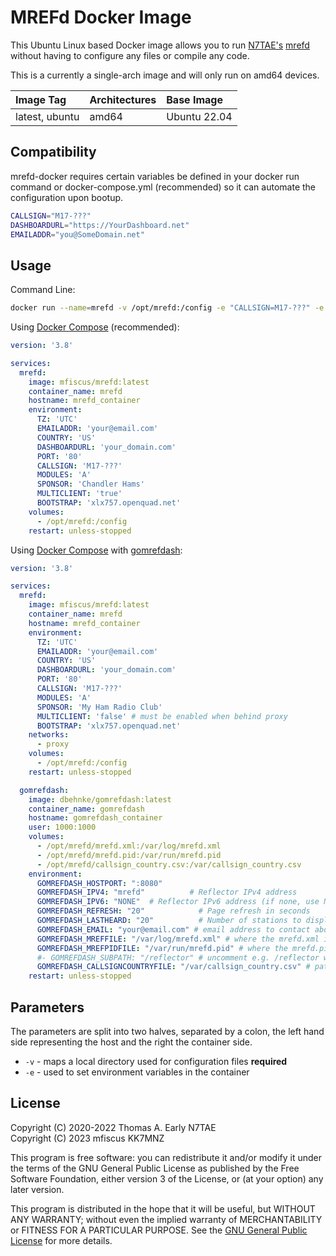 # MREFd Docker Image

This Ubuntu Linux based Docker image allows you to run [N7TAE's](https://github.com/n7tae) [mrefd](https://github.com/n7tae/mrefd) without having to configure any files or compile any code.

This is a currently a single-arch image and will only run on amd64 devices.

| Image Tag             | Architectures           | Base Image         | 
| :-------------------- | :-----------------------| :----------------- | 
| latest, ubuntu        | amd64                   | Ubuntu 22.04       | 

## Compatibility

mrefd-docker requires certain variables be defined in your docker run command or docker-compose.yml (recommended) so it can automate the configuration upon bootup.  

```bash
CALLSIGN="M17-???"
DASHBOARDURL="https://YourDashboard.net"
EMAILADDR="you@SomeDomain.net"

```
## Usage

Command Line:  

```bash
docker run --name=mrefd -v /opt/mrefd:/config -e "CALLSIGN=M17-???" -e "DASHBOARDURL="https://YourDashboard.net" -e "EMAILADDR="you@SomeDomain.net" mfiscus/mrefd:latest
```

Using [Docker Compose](https://docs.docker.com/compose/) (recommended):

```yml
version: '3.8'

services:
  mrefd:
    image: mfiscus/mrefd:latest
    container_name: mrefd
    hostname: mrefd_container
    environment:
      TZ: 'UTC'
      EMAILADDR: 'your@email.com'
      COUNTRY: 'US'
      DASHBOARDURL: 'your_domain.com'
      PORT: '80'
      CALLSIGN: 'M17-???'
      MODULES: 'A'
      SPONSOR: 'Chandler Hams'
      MULTICLIENT: 'true'
      BOOTSTRAP: 'xlx757.openquad.net'
    volumes:
      - /opt/mrefd:/config
    restart: unless-stopped
```

Using [Docker Compose](https://docs.docker.com/compose/) with [gomrefdash](https://github.com/kc1awv/gomrefdash):

```yml
version: '3.8'

services:
  mrefd:
    image: mfiscus/mrefd:latest
    container_name: mrefd
    hostname: mrefd_container
    environment:
      TZ: 'UTC'
      EMAILADDR: 'your@email.com'
      COUNTRY: 'US'
      DASHBOARDURL: 'your_domain.com'
      PORT: '80'
      CALLSIGN: 'M17-???'
      MODULES: 'A'
      SPONSOR: 'My Ham Radio Club'
      MULTICLIENT: 'false' # must be enabled when behind proxy
      BOOTSTRAP: 'xlx757.openquad.net'
    networks:
      - proxy
    volumes:
      - /opt/mrefd:/config
    restart: unless-stopped

  gomrefdash:
    image: dbehnke/gomrefdash:latest
    container_name: gomrefdash
    hostname: gomrefdash_container
    user: 1000:1000
    volumes:
      - /opt/mrefd/mrefd.xml:/var/log/mrefd.xml
      - /opt/mrefd/mrefd.pid:/var/run/mrefd.pid
      - /opt/mrefd/callsign_country.csv:/var/callsign_country.csv
    environment:
      GOMREFDASH_HOSTPORT: ":8080"
      GOMREFDASH_IPV4: "mrefd"          # Reflector IPv4 address
      GOMREFDASH_IPV6: "NONE"  # Reflector IPv6 address (if none, use NONE)
      GOMREFDASH_REFRESH: "20"            # Page refresh in seconds
      GOMREFDASH_LASTHEARD: "20"          # Number of stations to display in Last Heard
      GOMREFDASH_EMAIL: "your@email.com" # email address to contact about the reflector
      GOMREFDASH_MREFFILE: "/var/log/mrefd.xml" # where the mrefd.xml is mounted
      GOMREFDASH_MREFPIDFILE: "/var/run/mrefd.pid" # where the mrefd.pid is mounted
      #- GOMREFDASH_SUBPATH: "/reflector" # uncomment e.g. /reflector would be http://yourhostname/reflector
      GOMREFDASH_CALLSIGNCOUNTRYFILE: "/var/callsign_country.csv" # path to callsign_country.csv file
    restart: unless-stopped
```

## Parameters

The parameters are split into two halves, separated by a colon, the left hand side representing the host and the right the container side.

* `-v` - maps a local directory used for configuration files **required**
* `-e` - used to set environment variables in the container

## License

Copyright (C) 2020-2022 Thomas A. Early N7TAE  
Copyright (C) 2023 mfiscus KK7MNZ

This program is free software: you can redistribute it and/or modify it under the terms of the GNU General Public License as published by the Free Software Foundation, either version 3 of the License, or (at your option) any later version.

This program is distributed in the hope that it will be useful, but WITHOUT ANY WARRANTY; without even the implied warranty of MERCHANTABILITY or FITNESS FOR A PARTICULAR PURPOSE.  See the [GNU General Public License](./LICENSE) for more details.
